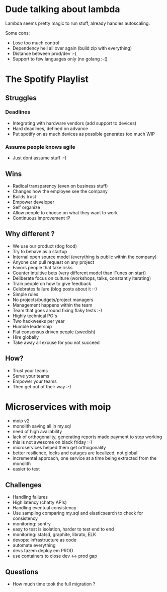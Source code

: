 # Dude talking about lambda


Lambda seems pretty magic to run stuff, already handles autoscaling.

Some cons:

* Lose too much control
* Dependency hell all over again (build zip with everything)
* Distance between prod/dev :-(
* Support to few languages only (no golang :-()


# The Spotify Playlist


## Struggles


### Deadlines

* Integrating with hardware vendors (add support to devices)
* Hard deadlines, defined on advance
* Put spotify on as much devices as possible generates too much WIP


### Assume people knows agile

* Just dont assume stuff :-)


## Wins

* Radical transparency (even on business stuff)
* Changes how the employee see the company
* Builds trust
* Empower developer
* Self organize
* Allow people to choose on what they want to work
* Continuous improvement :P


## Why different ?

* We use our product (dog food)
* Try to behave as a startup
* Internal open source model (everything is public within the company)
* Anyone can pull request on any project
* Favors people that take risks
* Counter intuitive bets (very different model than iTunes on start)
* Deliberate focus on culture (workshops, talks, constantly iterating)
* Train people on how to give feedback
* Celebrates failure (blog posts about it :-)
* Simple rules
* No projects/budgets/project managers
* Management happens within the team
* Team that goes around fixing flaky tests :-)
* Highly technical PO's
* Two hackweeks per year
* Humble leadership
* Flat consensus driven people (swedish)
* Hire globally
* Take away all excuse for you not succeed


## How?

* Trust your teams
* Serve your teams
* Empower your teams
* Then get out of their way :-)


# Microservices with moip

* moip v2
* monolith saving all in my.sql
* need of high availability
* lack of orthogonality, generating reports made payment to stop working
* this is not awesome on black friday :-)
* microservices helped them get orthogonality
* better resilience, locks and outages are localized, not global
* incremental approach, one service at a time being extracted from the monolith
* easier to test


## Challenges

* Handling failures
* High latency (chatty APIs)
* Handling eventual consistency
* Use sampling comparing my.sql and elasticsearch to check for consistency
* monitoring: sentry
* easy to test is isolation, harder to test end to end
* monitoring: statsd, graphite, librato, ELK
* devops: infrastructure as code
* automate everything
* devs fazem deploy em PROD
* use containers to close dev <-> prod gap


## Questions

* How much time took the full migration ?
